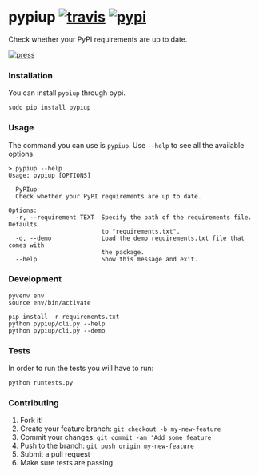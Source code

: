 # pypiup [![travis][travis-image]][travis-url] [![pypi][pypi-image]][pypi-url]
Check whether your PyPI requirements are up to date.

[![press][press-image]][press-url]

### Installation
You can install `pypiup` through pypi.

    sudo pip install pypiup


### Usage
The command you can use is `pypiup`. Use `--help` to see all the available options.

    > pypiup --help
    Usage: pypiup [OPTIONS]

      PyPIup
      Check whether your PyPI requirements are up to date.

    Options:
      -r, --requirement TEXT  Specify the path of the requirements file. Defaults
                              to "requirements.txt".
      -d, --demo              Load the demo requirements.txt file that comes with
                              the package.
      --help                  Show this message and exit.


### Development

    pyvenv env
    source env/bin/activate

    pip install -r requirements.txt
    python pypiup/cli.py --help
    python pypiup/cli.py --demo


### Tests
In order to run the tests you will have to run:

    python runtests.py


### Contributing

1. Fork it!
2. Create your feature branch: `git checkout -b my-new-feature`
3. Commit your changes: `git commit -am 'Add some feature'`
4. Push to the branch: `git push origin my-new-feature`
5. Submit a pull request
6. Make sure tests are passing


[travis-image]: https://travis-ci.com/ekonstantinidis/pypiup.svg?token=9QR4ewbqbkEmHps6q5sq&branch=master
[travis-url]: https://travis-ci.com/ekonstantinidis/pypiup

[pypi-image]: https://badge.fury.io/py/pypiup.svg
[pypi-url]: https://pypi.python.org/pypi/pypiup/


[press-image]: https://cloud.githubusercontent.com/assets/6333409/12076913/1f9454dc-b1b9-11e5-87c3-09a8570f21fc.png
[press-url]: https://github.com/ekonstantinidis/pypiup
